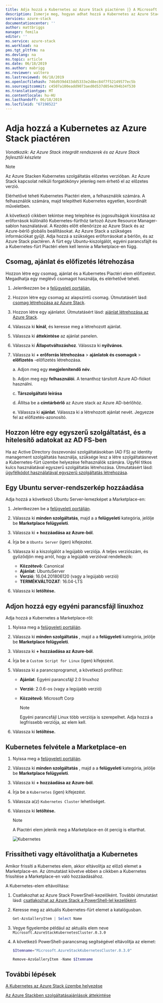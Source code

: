```yaml
---
title: Adja hozzá a Kubernetes az Azure Stack piactéren |} A Microsoft Docs
description: Ismerje meg, hogyan adhat hozzá a Kubernetes az Azure Stack piactéren.
services: azure-stack
documentationcenter: ''
author: mattbriggs
manager: femila
editor: ''
ms.service: azure-stack
ms.workload: na
pms.tgt_pltfrm: na
ms.devlang: na
ms.topic: article
ms.date: 06/18/2019
ms.author: mabrigg
ms.reviewer: waltero
ms.lastreviewed: 06/18/2019
ms.openlocfilehash: 746d939d433dd5333e2d8ec84f7f52149577ec5b
ms.sourcegitcommit: c4507a100eadd9073aed0d537d054e394b34f530
ms.translationtype: MT
ms.contentlocale: hu-HU
ms.lasthandoff: 06/18/2019
ms.locfileid: "67198522"
---
```

# <a name="add-kubernetes-to-the-azure-stack-marketplace"></a>Adja hozzá a Kubernetes az Azure Stack piactéren

*Vonatkozik: Az Azure Stack integrált rendszerek és az Azure Stack fejlesztői készlete*

> [!note]  
> Az Azure Stacken Kubernetes szolgáltatás előzetes verzióban. Az Azure Stack kapcsolat nélküli forgatókönyv jelenleg nem érhető el az előzetes verzió.

Elérhetővé teheti Kubernetes Piactéri elem, a felhasználók számára. A felhasználók számára, majd telepítheti Kubernetes egyetlen, koordinált műveletben.

A következő cikkben tekintse meg telepítése és jogosultságok kiosztása az erőforrások különálló Kubernetes-fürthöz tartozó Azure Resource Manager-sablon használatával. A Kezdés előtt ellenőrizze az Azure Stack és az Azure-bérlő globális beállításokat. Az Azure Stack a szükséges információkat gyűjt. Adja hozzá a szükséges erőforrásokat a bérlőn, és az Azure Stack piactéren. A fürt egy Ubuntu-kiszolgálót, egyéni parancsfájlt és a Kubernetes-fürt Piactéri elem kell lennie a Marketplace-en függ.

## <a name="create-a-plan-an-offer-and-a-subscription"></a>Csomag, ajánlat és előfizetés létrehozása

Hozzon létre egy csomag, ajánlat és a Kubernetes Piactéri elem előfizetést. Megadhatja egy meglévő csomagot használja, és elérhetővé teheti.

1. Jelentkezzen be a [felügyeleti portálján.](https://adminportal.local.azurestack.external)

1. Hozzon létre egy csomag az alapszintű csomag. Útmutatásért lásd: [csomag létrehozása az Azure Stack](azure-stack-create-plan.md).

1. Hozzon létre egy ajánlatot. Útmutatásért lásd: [ajánlat létrehozása az Azure Stack](azure-stack-create-offer.md).

1. Válassza ki **kínál**, és keresse meg a létrehozott ajánlat.

1. Válassza ki **áttekintése** az ajánlat panelen.

1. Válassza ki **Állapotváltozáshoz**. Válassza ki **nyilvános**.

1. Válassza ki **+ erőforrás létrehozása** > **ajánlatok és csomagok** > **előfizetés** -előfizetés létrehozása.

    a. Adjon meg egy **megjelenítendő név**.

    b. Adjon meg egy **felhasználói**. A tenanthoz társított Azure AD-fiókot használni.

    c. **Társzolgáltató leírása**

    d. Állítsa be a **címtárbérlő** az Azure stack az Azure AD-bérlőhöz. 

    e. Válassza ki **ajánlat**. Válassza ki a létrehozott ajánlat nevét. Jegyezze fel az előfizetés-azonosító.

## <a name="create-a-service-principal-and-credentials-in-ad-fs"></a>Hozzon létre egy egyszerű szolgáltatást, és a hitelesítő adatokat az AD FS-ben

Ha az Active Directory összevonási szolgáltatásokban (AD FS) az identity management szolgáltatás használja, szüksége lesz a létre szolgáltatásnevet a Kubernetes-fürt üzembe helyezése felhasználók számára. Ügyfél titkos kulcs használatával egyszerű szolgáltatás létrehozása. Útmutatásért lásd: [ügyfélkódot használatával egyszerű szolgáltatás létrehozása](azure-stack-create-service-principals.md#create-a-service-principal-using-a-client-secret).

## <a name="add-an-ubuntu-server-image"></a>Egy Ubuntu server-rendszerkép hozzáadása

Adja hozzá a következő Ubuntu Server-lemezképet a Marketplace-en:

1. Jelentkezzen be a [felügyeleti portálján](https://adminportal.local.azurestack.external).

1. Válassza ki **minden szolgáltatás**, majd a a **felügyeleti** kategória, jelölje be **Marketplace felügyeleti**.

1. Válassza ki **+ hozzáadása az Azure-ból**.

1. Írja be a `Ubuntu Server` (igen) kifejezést.

1. Válassza ki a kiszolgálót a legújabb verziója. A teljes verziószám, és győződjön meg arról, hogy a legújabb verzióval rendelkezik:
    - **Közzétevő**: Canonical
    - **Ajánlat**: UbuntuServer
    - **Verzió**: 16.04.201806120 (vagy a legújabb verzió)
    - **TERMÉKVÁLTOZAT**: 16.04-LTS

1. Válassza ki **letöltése.**

## <a name="add-a-custom-script-for-linux"></a>Adjon hozzá egy egyéni parancsfájl linuxhoz

Adja hozzá a Kubernetes a Marketplace-ről:

1. Nyissa meg a [felügyeleti portálján](https://adminportal.local.azurestack.external).

1. Válassza ki **minden szolgáltatás** , majd a a **felügyeleti** kategória, jelölje be **Marketplace felügyeleti**.

1. Válassza ki **+ hozzáadása az Azure-ból**.

1. Írja be a `Custom Script for Linux` (igen) kifejezést.

1. Válassza ki a parancsprogramot, a következő profilhoz:
   - **Ajánlat**: Egyéni parancsfájl 2.0 linuxhoz
   - **Verzió**: 2.0.6-os (vagy a legújabb verzió)
   - **Közzétevő**: Microsoft Corp

     > [!Note]  
     > Egyéni parancsfájl Linux több verziója is szerepelhet. Adja hozzá a legfrissebb verziója, az elem kell.

1. Válassza ki **letöltése.**


## <a name="add-kubernetes-to-the-marketplace"></a>Kubernetes felvétele a Marketplace-en

1. Nyissa meg a [felügyeleti portálján](https://adminportal.local.azurestack.external).

1. Válassza ki **minden szolgáltatás** , majd a a **felügyeleti** kategória, jelölje be **Marketplace felügyeleti**.

1. Válassza ki **+ hozzáadása az Azure-ból**.

1. Írja be a `Kubernetes` (igen) kifejezést.

1. Válassza a(z) `Kubernetes Cluster` lehetőséget.

1. Válassza ki **letöltése.**

    > [!note]  
    > A Piactéri elem jelenik meg a Marketplace-en öt percig is eltarthat.

    ![Kubernetes](../user/media/azure-stack-solution-template-kubernetes-deploy/marketplaceitem.png)

## <a name="update-or-remove-the-kubernetes"></a>Frissítheti vagy eltávolíthatja a Kubernetes 

Amikor frissíti a Kubernetes elem, akkor eltávolítja az előző elemet a Marketplace-en. Az útmutatást követve ebben a cikkben a Kubernetes frissítése a Marketplace-en való hozzáadásához.

A Kubernetes-elem eltávolítása:

1. Csatlakozhat az Azure Stack PowerShell-kezelőként. További útmutatást lásd: [csatlakozhat az Azure Stack a PowerShell-lel kezelőként](azure-stack-powershell-configure-admin.md).

2. Keresse meg az aktuális Kubernetes-fürt elemet a katalógusban.

    ```powershell  
    Get-AzsGalleryItem | Select Name
    ```
    
3. Vegye figyelembe például az aktuális elem neve `Microsoft.AzureStackKubernetesCluster.0.3.0`

4. A következő PowerShell-parancsmag segítségével eltávolítja az elemet:

    ```powershell  
    $Itemname="Microsoft.AzureStackKubernetesCluster.0.3.0"

    Remove-AzsGalleryItem -Name $Itemname
    ```

## <a name="next-steps"></a>További lépések

[A Kubernetes az Azure Stack üzembe helyezése](../user/azure-stack-solution-template-kubernetes-deploy.md)

[Az Azure Stackben szolgáltatásajánlások áttekintése](azure-stack-offer-services-overview.md)
